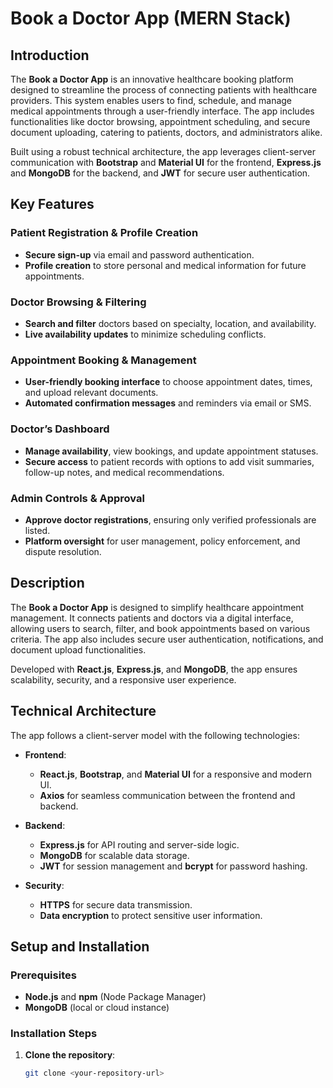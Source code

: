 # Book a Doctor App (MERN Stack)

## Introduction

The **Book a Doctor App** is an innovative healthcare booking platform designed to streamline the process of connecting patients with healthcare providers. This system enables users to find, schedule, and manage medical appointments through a user-friendly interface. The app includes functionalities like doctor browsing, appointment scheduling, and secure document uploading, catering to patients, doctors, and administrators alike.

Built using a robust technical architecture, the app leverages client-server communication with **Bootstrap** and **Material UI** for the frontend, **Express.js** and **MongoDB** for the backend, and **JWT** for secure user authentication.

## Key Features

### Patient Registration & Profile Creation
- **Secure sign-up** via email and password authentication.
- **Profile creation** to store personal and medical information for future appointments.

### Doctor Browsing & Filtering
- **Search and filter** doctors based on specialty, location, and availability.
- **Live availability updates** to minimize scheduling conflicts.

### Appointment Booking & Management
- **User-friendly booking interface** to choose appointment dates, times, and upload relevant documents.
- **Automated confirmation messages** and reminders via email or SMS.

### Doctor’s Dashboard
- **Manage availability**, view bookings, and update appointment statuses.
- **Secure access** to patient records with options to add visit summaries, follow-up notes, and medical recommendations.

### Admin Controls & Approval
- **Approve doctor registrations**, ensuring only verified professionals are listed.
- **Platform oversight** for user management, policy enforcement, and dispute resolution.

## Description

The **Book a Doctor App** is designed to simplify healthcare appointment management. It connects patients and doctors via a digital interface, allowing users to search, filter, and book appointments based on various criteria. The app also includes secure user authentication, notifications, and document upload functionalities.

Developed with **React.js**, **Express.js**, and **MongoDB**, the app ensures scalability, security, and a responsive user experience.

## Technical Architecture

The app follows a client-server model with the following technologies:

- **Frontend**: 
  - **React.js**, **Bootstrap**, and **Material UI** for a responsive and modern UI.
  - **Axios** for seamless communication between the frontend and backend.
  
- **Backend**:
  - **Express.js** for API routing and server-side logic.
  - **MongoDB** for scalable data storage.
  - **JWT** for session management and **bcrypt** for password hashing.
  
- **Security**:
  - **HTTPS** for secure data transmission.
  - **Data encryption** to protect sensitive user information.

## Setup and Installation

### Prerequisites
- **Node.js** and **npm** (Node Package Manager)
- **MongoDB** (local or cloud instance)

### Installation Steps

1. **Clone the repository**:
   ```bash
   git clone <your-repository-url>

